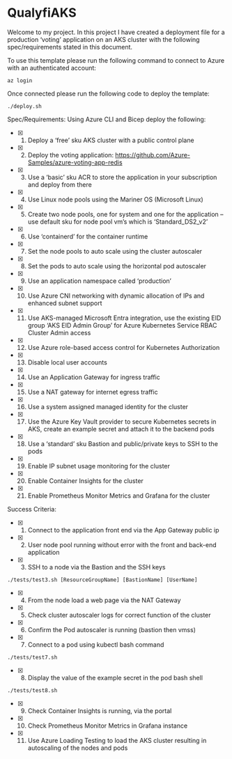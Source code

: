 # QualyfiAKS
Welcome to my project.
In this project I have created a deployment file for a production ‘voting’ application on an AKS cluster with the following spec/requirements stated in this document.

To use this template please run the following command to connect to Azure with an authenticated account:
```
az login
```
Once connected please run the following code to deploy the template:
```
./deploy.sh
```
Spec/Requirements:
Using Azure CLI and Bicep deploy the following:

- [x] 1. Deploy a ‘free’ sku AKS cluster with a public control plane
- [x] 2. Deploy the voting application: https://github.com/Azure-Samples/azure-voting-app-redis
- [x] 3. Use a ‘basic’ sku ACR to store the application in your subscription and deploy from there
- [x] 4. Use Linux node pools using the Mariner OS (Microsoft Linux)
- [x] 5. Create two node pools, one for system and one for the application – use default sku for node pool vm’s which is ‘Standard_DS2_v2’
- [x] 6. Use ‘containerd’ for the container runtime
- [x] 7. Set the node pools to auto scale using the cluster autoscaler
- [x] 8. Set the pods to auto scale using the horizontal pod autoscaler
- [x] 9. Use an application namespace called ‘production’
- [x] 10. Use Azure CNI networking with dynamic allocation of IPs and enhanced subnet support
- [x] 11. Use AKS-managed Microsoft Entra integration, use the existing EID group ‘AKS EID Admin Group’ for Azure Kubernetes Service RBAC Cluster Admin access
- [x] 12. Use Azure role-based access control for Kubernetes Authorization
- [x] 13. Disable local user accounts 
- [x] 14. Use an Application Gateway for ingress traffic
- [x] 15. Use a NAT gateway for internet egress traffic
- [x] 16. Use a system assigned managed identity for the cluster
- [x] 17. Use the Azure Key Vault provider to secure Kubernetes secrets in AKS, create an example secret and attach it to the backend pods
- [x] 18. Use a ‘standard’ sku Bastion and public/private keys to SSH to the pods
- [x] 19. Enable IP subnet usage monitoring for the cluster
- [x] 20. Enable Container Insights for the cluster
- [x] 21. Enable Prometheus Monitor Metrics and Grafana for the cluster

Success Criteria:

- [x] 1. Connect to the application front end via the App Gateway public ip
- [x] 2. User node pool running without error with the front and back-end application
- [x] 3. SSH to a node via the Bastion and the SSH keys
```
./tests/test3.sh [ResourceGroupName] [BastionName] [UserName]
```
- [x] 4. From the node load a web page via the NAT Gateway
- [x] 5. Check cluster autoscaler logs for correct function of the cluster
- [x] 6. Confirm the Pod autoscaler is running  (bastion then vmss)
- [x] 7. Connect to a pod using kubectl bash command
```
./tests/test7.sh 
```
- [x] 8. Display the value of the example secret in the pod bash shell
```
./tests/test8.sh 
```
- [x] 9. Check Container Insights is running, via the portal
- [x] 10. Check Prometheus Monitor Metrics in Grafana instance
- [x] 11. Use Azure Loading Testing to load the AKS cluster resulting in autoscaling of the nodes and pods

